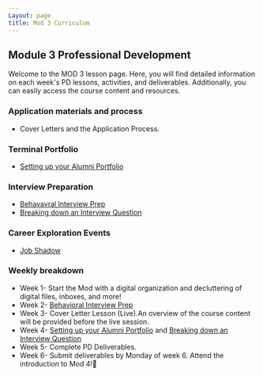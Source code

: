 ```yaml
---
Layout: page
title: Mod 3 Curriculum
---
```


## Module 3 Professional Development
Welcome to the MOD 3 lesson page. Here, you will find detailed information on each week's PD lessons, activities, and deliverables. Additionally, you can easily access the course content and resources.

### Application materials and process
* Cover Letters and the Application Process.

### Terminal Portfolio 
* [Setting up your Alumni Portfolio](/module_three/module_three_terminal_portfolios/Terminal%20Portfolios)


### Interview Preparation
* [Behavavral Interview Prep](https://careerdev.turing.edu/module_three/mod3_week5)
* [Breaking down an Interview Question](https://frontend.turing.edu/lessons/module-3/interpreting-interviews.html)


### Career Exploration Events
* [Job Shadow](/module_three/job_shadow_overview)

### Weekly breakdown
* Week 1- Start the Mod with a digital organization and decluttering of digital files, inboxes, and more! 
* Week 2- [Behavioral Interview Prep](https://careerdev.turing.edu/module_three/mod3_week5)
* Week 3- Cover Letter Lesson (Live).An overview of the course content will be provided before the live session.
* Week 4- [Setting up your Alumni Portfolio](/module_three/module_three_terminal_portfolios/Terminal%20Portfolios) and  [Breaking down an Interview Question](https://frontend.turing.edu/lessons/module-3/interpreting-interviews.html)
* Week 5- Complete PD Deliverables. 
* Week 6- Submit deliverables by Monday of week 6.  Attend the introduction to Mod 4!🎉
